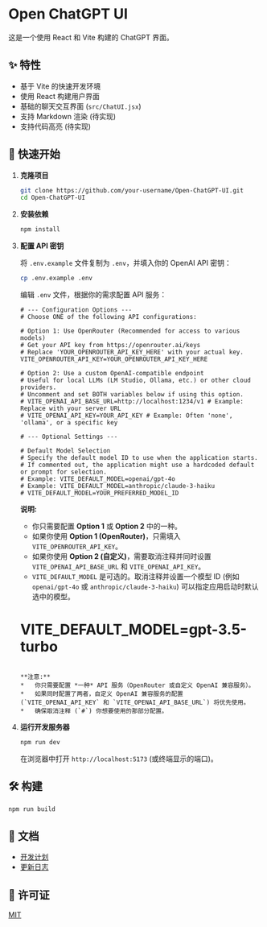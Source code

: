 # Open ChatGPT UI

这是一个使用 React 和 Vite 构建的 ChatGPT 界面。

## ✨ 特性

- 基于 Vite 的快速开发环境
- 使用 React 构建用户界面
- 基础的聊天交互界面 (`src/ChatUI.jsx`)
- 支持 Markdown 渲染 (待实现)
- 支持代码高亮 (待实现)

## 🚀 快速开始

1.  **克隆项目**

    ```bash
    git clone https://github.com/your-username/Open-ChatGPT-UI.git
    cd Open-ChatGPT-UI
    ```

2.  **安装依赖**

    ```bash
    npm install
    ```

3.  **配置 API 密钥**

    将 `.env.example` 文件复制为 `.env`，并填入你的 OpenAI API 密钥：

    ```bash
    cp .env.example .env
    ```

    编辑 `.env` 文件，根据你的需求配置 API 服务：

    ```dotenv
    # --- Configuration Options --- 
    # Choose ONE of the following API configurations:

    # Option 1: Use OpenRouter (Recommended for access to various models)
    # Get your API key from https://openrouter.ai/keys
    # Replace 'YOUR_OPENROUTER_API_KEY_HERE' with your actual key.
    VITE_OPENROUTER_API_KEY=YOUR_OPENROUTER_API_KEY_HERE

    # Option 2: Use a custom OpenAI-compatible endpoint
    # Useful for local LLMs (LM Studio, Ollama, etc.) or other cloud providers.
    # Uncomment and set BOTH variables below if using this option.
    # VITE_OPENAI_API_BASE_URL=http://localhost:1234/v1 # Example: Replace with your server URL
    # VITE_OPENAI_API_KEY=YOUR_API_KEY # Example: Often 'none', 'ollama', or a specific key

    # --- Optional Settings --- 

    # Default Model Selection
    # Specify the default model ID to use when the application starts.
    # If commented out, the application might use a hardcoded default or prompt for selection.
    # Example: VITE_DEFAULT_MODEL=openai/gpt-4o
    # Example: VITE_DEFAULT_MODEL=anthropic/claude-3-haiku
    # VITE_DEFAULT_MODEL=YOUR_PREFERRED_MODEL_ID
    ```

    **说明:**
    *   你只需要配置 **Option 1** 或 **Option 2** 中的一种。
    *   如果你使用 **Option 1 (OpenRouter)**，只需填入 `VITE_OPENROUTER_API_KEY`。
    *   如果你使用 **Option 2 (自定义)**，需要取消注释并同时设置 `VITE_OPENAI_API_BASE_URL` 和 `VITE_OPENAI_API_KEY`。
    *   `VITE_DEFAULT_MODEL` 是可选的。取消注释并设置一个模型 ID (例如 `openai/gpt-4o` 或 `anthropic/claude-3-haiku`) 可以指定应用启动时默认选中的模型。
    # VITE_DEFAULT_MODEL=gpt-3.5-turbo 
    ```

    **注意:**
    *   你只需要配置 *一种* API 服务（OpenRouter 或自定义 OpenAI 兼容服务）。
    *   如果同时配置了两者，自定义 OpenAI 兼容服务的配置 (`VITE_OPENAI_API_KEY` 和 `VITE_OPENAI_API_BASE_URL`) 将优先使用。
    *   确保取消注释 (`#`) 你想要使用的那部分配置。

4.  **运行开发服务器**

    ```bash
    npm run dev
    ```

    在浏览器中打开 `http://localhost:5173` (或终端显示的端口)。

## 🛠️ 构建

```bash
npm run build
```

## 📝 文档

- [开发计划](readme/DEVELOPMENT_PLAN.md)
- [更新日志](CHANGELOG.md)

## 📄 许可证

[MIT](LICENSE)
